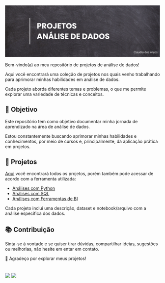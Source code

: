 ![](https://github.com/claudiaanjos/projetos-analise-dados/blob/main/images/image01.png)


Bem-vindo(a) ao meu repositório de projetos de análise de dados! 

Aqui você encontrará uma coleção de projetos nos quais venho trabalhando para aprimorar minhas habilidades em análise de dados. 

Cada projeto aborda diferentes temas e problemas, o que me permite explorar uma variedade de técnicas e conceitos.

## 🎯 Objetivo 

Este repositório tem como objetivo documentar minha jornada de aprendizado na área de análise de dados. 

Estou constantemente buscando aprimorar minhas habilidades e conhecimentos, por meio de cursos e, principalmente, da aplicação prática em projetos.

## 📂 Projetos 

[Aqui](https://github.com/claudiaanjos/projetos-analise-dados/tree/main/projetos) você encontrará todos os projetos, porém também pode acessar de acordo com a ferramenta utilizada:

* [Análises com Python](https://github.com/claudiaanjos/projetos-analise-dados/tree/main/projetos#an%C3%A1lises-com-python)
* [Análises com SQL](https://github.com/claudiaanjos/projetos-analise-dados/tree/main/projetos#an%C3%A1lises-com-sql)
* [Análises com Ferramentas de BI](https://github.com/claudiaanjos/projetos-analise-dados/tree/main/projetos#an%C3%A1lises-com-ferramentas-de-business-intelligence-bi)

Cada projeto inclui uma descrição, dataset e notebook/arquivo com a análise específica dos dados. 

## 📚 Contribuição 

Sinta-se à vontade e se quiser tirar dúvidas, compartilhar ideias, sugestões ou melhorias, não hesite em entar em contato.

🤝 Agradeço por explorar meus projetos! 

#

<div>
  <a href="https://www.linkedin.com/in/claudia-anjos/" target="_blank"><img src="https://img.shields.io/badge/-LinkedIn-%230077B5?style=for-the-badge&logo=linkedin&logoColor=white" target="_blank"></a>
  <a href="https://medium.com/@ndosanjosc" target="_blank"><img src="https://img.shields.io/badge/Medium-12100E?style=for-the-badge&logo=medium&logoColor=white"></a>
</div>